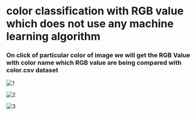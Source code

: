 <h1> color classification with RGB value which does not use any machine learning algorithm </h1>

<h3> On click of particular color of image we will get the RGB Value with color name which RGB value are being compared with color.csv dataset </h3>

![1](https://user-images.githubusercontent.com/47704891/126888995-8be078b8-8e4c-4e54-ac7a-d745795f916f.jpg)

![2](https://user-images.githubusercontent.com/47704891/126888998-c9a1bcc5-5a79-4548-846d-6fa59c2fb289.jpg)

![3](https://user-images.githubusercontent.com/47704891/126888999-36800a8a-3c4b-4549-9dbe-cbd6d657b636.jpg)
